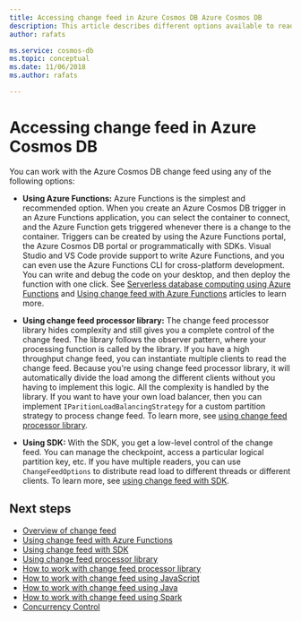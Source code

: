 ```yaml
---
title: Accessing change feed in Azure Cosmos DB Azure Cosmos DB 
description: This article describes different options available to read and access change feed in Azure Cosmos DB Azure Cosmos DB.  
author: rafats

ms.service: cosmos-db
ms.topic: conceptual
ms.date: 11/06/2018
ms.author: rafats

---
```

# Accessing change feed in Azure Cosmos DB

You can work with the Azure Cosmos DB change feed using any of the following options:

* **Using Azure Functions:** Azure Functions is the simplest and recommended option. When you create an Azure Cosmos DB trigger in an Azure Functions application, you can select the container to connect, and the Azure Function gets triggered whenever there is a change to the container. Triggers can be created by using the Azure Functions portal, the Azure Cosmos DB portal or programmatically with SDKs. Visual Studio and VS Code provide support to write Azure Functions, and you can even use the Azure Functions CLI for cross-platform development. You can write and debug the code on your desktop, and then deploy the function with one click. See [Serverless database computing using Azure Functions](serverless-computing-database.md) and [Using change feed with Azure Functions](TBD) articles to learn more.

* **Using change feed processor library:** The change feed processor library hides complexity and still gives you a complete control of the change feed. The library follows the observer pattern, where your processing function is called by the library. If you have a high throughput change feed, you can instantiate multiple clients to read the change feed. Because you're using change feed processor library, it will automatically divide the load among the different clients without you having to implement this logic. All the complexity is handled by the library. If you want to have your own load balancer, then you can implement `IParitionLoadBalancingStrategy` for a custom partition strategy to process change feed. To learn more, see [using change feed processor library](change-feed-processor.md).

* **Using SDK:** With the SDK, you get a low-level control of the change feed. You can manage the checkpoint, access a particular logical partition key, etc. If you have multiple readers, you can use `ChangeFeedOptions` to distribute read load to different threads or different clients. To learn more, see [using change feed with SDK](TBD).

## Next steps

* [Overview of change feed](change-feed.md)
* [Using change feed with Azure Functions](TBD)
* [Using change feed with SDK](TBD)
* [Using change feed processor library](change-feed-processor.md)
* [How to work with change feed processor library](TBD)
* [How to work with change feed using JavaScript](TBD)
* [How to work with change feed using Java](TBD)
* [How to work with change feed using Spark](TBD)
* [Concurrency Control](TBD)